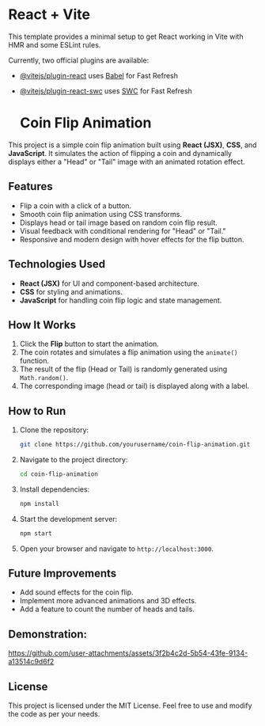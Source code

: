 # React + Vite

This template provides a minimal setup to get React working in Vite with HMR and some ESLint rules.

Currently, two official plugins are available:

- [@vitejs/plugin-react](https://github.com/vitejs/vite-plugin-react/blob/main/packages/plugin-react/README.md) uses [Babel](https://babeljs.io/) for Fast Refresh
- [@vitejs/plugin-react-swc](https://github.com/vitejs/vite-plugin-react-swc) uses [SWC](https://swc.rs/) for Fast Refresh

  # Coin Flip Animation

This project is a simple coin flip animation built using **React (JSX)**, **CSS**, and **JavaScript**. It simulates the action of flipping a coin and dynamically displays either a "Head" or "Tail" image with an animated rotation effect.

## Features

- Flip a coin with a click of a button.
- Smooth coin flip animation using CSS transforms.
- Displays head or tail image based on random coin flip result.
- Visual feedback with conditional rendering for "Head" or "Tail."
- Responsive and modern design with hover effects for the flip button.

## Technologies Used

- **React (JSX)** for UI and component-based architecture.
- **CSS** for styling and animations.
- **JavaScript** for handling coin flip logic and state management.

## How It Works

1. Click the **Flip** button to start the animation.
2. The coin rotates and simulates a flip animation using the `animate()` function.
3. The result of the flip (Head or Tail) is randomly generated using `Math.random()`.
4. The corresponding image (head or tail) is displayed along with a label.

## How to Run

1. Clone the repository:
    ```bash
    git clone https://github.com/yourusername/coin-flip-animation.git
    ```
2. Navigate to the project directory:
    ```bash
    cd coin-flip-animation
    ```
3. Install dependencies:
    ```bash
    npm install
    ```
4. Start the development server:
    ```bash
    npm start
    ```
5. Open your browser and navigate to `http://localhost:3000`.

## Future Improvements

- Add sound effects for the coin flip.
- Implement more advanced animations and 3D effects.
- Add a feature to count the number of heads and tails.

## Demonstration:



https://github.com/user-attachments/assets/3f2b4c2d-5b54-43fe-9134-a13514c9d6f2



## License

This project is licensed under the MIT License. Feel free to use and modify the code as per your needs.


  
